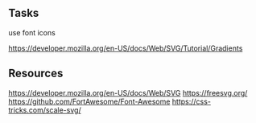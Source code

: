 ﻿
## Tasks
use font icons

https://developer.mozilla.org/en-US/docs/Web/SVG/Tutorial/Gradients

## Resources
https://developer.mozilla.org/en-US/docs/Web/SVG
https://freesvg.org/
https://github.com/FortAwesome/Font-Awesome
https://css-tricks.com/scale-svg/